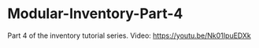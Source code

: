 # Modular-Inventory-Part-4
 
Part 4 of the inventory tutorial series.
Video: https://youtu.be/Nk01IpuEDXk
